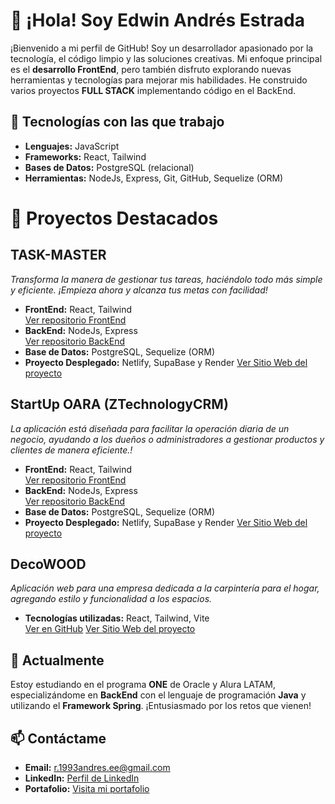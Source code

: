 
# 👋 ¡Hola! Soy **Edwin Andrés Estrada**

¡Bienvenido a mi perfil de GitHub! Soy un desarrollador apasionado por la tecnología, el código limpio y las soluciones creativas. Mi enfoque principal es el **desarrollo FrontEnd**, pero también disfruto explorando nuevas herramientas y tecnologías para mejorar mis habilidades. He construido varios proyectos **FULL STACK** implementando código en el BackEnd.

## 🔧 Tecnologías con las que trabajo

- **Lenguajes:** JavaScript
- **Frameworks:** React, Tailwind
- **Bases de Datos:** PostgreSQL (relacional)
- **Herramientas:** NodeJs, Express, Git, GitHub, Sequelize (ORM)

# 🚀 Proyectos Destacados

## **TASK-MASTER**
_Transforma la manera de gestionar tus tareas, haciéndolo todo más simple y eficiente. ¡Empieza ahora y alcanza tus metas con facilidad!_
- **FrontEnd:** React, Tailwind  
  [Ver repositorio FrontEnd](https://github.com/Edwinestrada07/taskmaster-front.git)
- **BackEnd:** NodeJs, Express  
  [Ver repositorio BackEnd](https://github.com/Edwinestrada07/taskmaster-back.git)
- **Base de Datos:** PostgreSQL, Sequelize (ORM)
- **Proyecto Desplegado:** Netlify, SupaBase y Render 
  [Ver Sitio Web del proyecto](https://t4sk-master.netlify.app/start)

## **StartUp OARA (ZTechnologyCRM)**
_La aplicación está diseñada para facilitar la operación diaria de un negocio, ayudando a los dueños o administradores a gestionar productos y clientes de manera eficiente.!_
- **FrontEnd:** React, Tailwind  
  [Ver repositorio FrontEnd](https://github.com/Edwinestrada07/ZTechnologyCRM-front.git)
- **BackEnd:** NodeJs, Express  
  [Ver repositorio BackEnd](https://github.com/Edwinestrada07/ZTechnologyCRM-back.git)
- **Base de Datos:** PostgreSQL, Sequelize (ORM)
- **Proyecto Desplegado:** Netlify, SupaBase y Render 
  [Ver Sitio Web del proyecto](https://ztechnology-oara.netlify.app/)

## **DecoWOOD**
_Aplicación web para una empresa dedicada a la carpintería para el hogar, agregando estilo y funcionalidad a los espacios._
- **Tecnologías utilizadas:** React, Tailwind, Vite  
  [Ver en GitHub](https://github.com/Edwinestrada07/DecoWOOD.git)
  [Ver Sitio Web del proyecto](https://decowoodaxm.netlify.app/)

## 🌱 Actualmente

Estoy estudiando en el programa **ONE** de Oracle y Alura LATAM, especializándome en **BackEnd** con el lenguaje de programación **Java** y utilizando el **Framework Spring**. ¡Entusiasmado por los retos que vienen!

## 📫 Contáctame

- **Email:** r.1993andres.ee@gmail.com
- **LinkedIn:** [Perfil de LinkedIn](https://www.linkedin.com/in/edwinestradam/)
- **Portafolio:** [Visita mi portafolio](https://portafolioedwinestrada.netlify.app)

